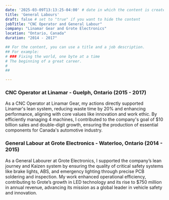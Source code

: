 ```yaml
---
date: '2025-03-09T13:13:25-04:00' # date in which the content is created - defaults to "today"
title: 'General Labours'
draft: false # set to "true" if you want to hide the content 
jobTitle: "CNC Operator and General Labour"  
company: "Linamar Gear and Grote Electronics"  
location: "Ontario, Canada"  
duration: "2014 - 2017"

## For the content, you can use a title and a job description.
## For example:
# ### Fixing the world, one byte at a time
# The beginning of a great career. 
# 
##

---
```


### CNC Operator at Linamar - Guelph, Ontario (2015 - 2017)
As a CNC Operator at Linamar Gear, my actions directly supported Linamar's lean system, reducing waste time by 20% and enhancing performance, aligning with core values like innovation and work ethic. 
By efficiently managing 4 machines, I contributed to the company's goal of $10 billion sales and double-digit growth, ensuring the production of essential components for Canada's automotive industry.

### General Labour at Grote Electronics - Waterloo, Ontario (2014 - 2015)
As a General Labourer at Grote Electronics, I supported the company’s lean journey and Kaizen system by ensuring the quality of critical safety systems like brake lights, ABS, and emergency lighting through precise PCB soldering and inspection. My work enhanced operational efficiency, contributing to Grote’s growth in LED technology and its rise to $750 million in annual revenue, advancing its mission as a global leader in vehicle safety and innovation.